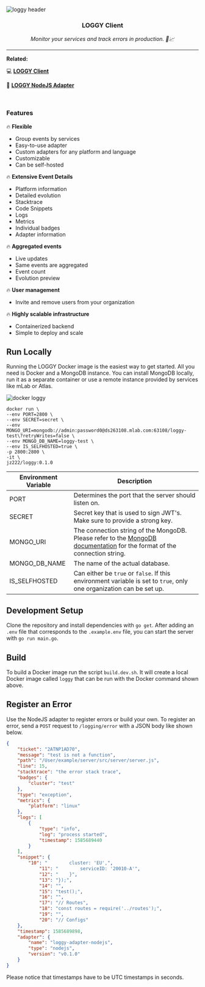 ![loggy header](https://github.com/jz222/loggy/blob/master/assets/header.png?raw=true)

<div align="center">
  <p>
    <h3>LOGGY Client</h2>
  </p>
  <p>
    <i>Monitor your services and track errors in production. 🚀📈</i>
  </p>
</div>

---

**Related:**

💻 [**LOGGY Client**](https://github.com/jz222/loggy-client)

📡 [**LOGGY NodeJS Adapter**](https://github.com/jz222/loggy-adapter-nodejs)

<br />

### Features

🔥 **Flexible**

- Group events by services
- Easy-to-use adapter
- Custom adapters for any platform and language
- Customizable
- Can be self-hosted

🔥 **Extensive Event Details**

- Platform information
- Detailed evolution
- Stacktrace
- Code Snippets
- Logs
- Metrics
- Individual badges
- Adapter information

🔥 **Aggregated events**

- Live updates
- Same events are aggregated
- Event count
- Evolution preview

🔥 **User management**

- Invite and remove users from your organization

🔥 **Highly scalable infrastructure**

- Containerized backend
- Simple to deploy and scale

## Run Locally

Running the LOGGY Docker image is the easiest way to get started. All you need is Docker and a MongoDB instance. You can install MongoDB locally, run it as a separate container or use a remote instance provided by services like mLab or Atlas.

![docker loggy](https://github.com/jz222/loggy/blob/master/assets/docker.gif?raw=true)

```
docker run \
--env PORT=2800 \
--env SECRET=secret \
--env MONGO_URI=mongodb://admin:password0@ds263108.mlab.com:63108/loggy-test\?retryWrites=false \
--env MONGO_DB_NAME=loggy-test \
--env IS_SELFHOSTED=true \
-p 2800:2800 \
-it \
jz222/loggy:0.1.0
```

| Environment Variable | Description                                                                                                                                                                              |
|----------------------|------------------------------------------------------------------------------------------------------------------------------------------------------------------------------------------|
| PORT                 | Determines the port that the server should listen on.                                                                                                                                    |
| SECRET               | Secret key that is used to sign JWT's. Make sure to provide a strong key.                                                                                                                |
| MONGO_URI            | The connection string of the MongoDB. Please refer to the [MongoDB documentation](https://docs.mongodb.com/manual/reference/connection-string/) for the format of the connection string. |
| MONGO_DB_NAME        | The name of the actual database.                                                                                                                                                         |
| IS_SELFHOSTED        | Can either be `true` or `false`. If this environment variable is set to `true`, only one organization can be set up.                                                                     |

## Development Setup

Clone the repository and install dependencies with `go get`. After adding an `.env` file that corresponds to the `.example.env` file, you can start the server with `go run main.go`.

## Build

To build a Docker image run the script `build.dev.sh`. It will create a local Docker image called `loggy` that can be run with the Docker command shown above.

## Register an Error

Use the NodeJS adapter to register errors or build your own. To register an error, send a `POST` request to `/logging/error` with a JSON body like shown below.

```json
{
	"ticket": "2ATNP1AD70",
	"message": "test is not a function",
	"path": "/User/example/server/src/server/server.js",
	"line": 15,
	"stacktrace": "the error stack trace",
	"badges": {
		"cluster": "test"
	},
	"type": "exception",
	"metrics": {
		"platform": "linux"
	},
	"logs": [
		{
			"type": "info",
			"log": "process started",
			"timestamp": 1585689440
		}
	],
	"snippet": {
		"10": "        cluster: 'EU',",
        	"11": "        serviceID: '20010-A'",
        	"12": "    }",
        	"13": "});",
        	"14": "",
        	"15": "test();",
        	"16": "",
        	"17": "// Routes",
        	"18": "const routes = require('../routes');",
        	"19": "",
        	"20": "// Configs"
	},
	"timestamp": 1585689898,
	"adapter": {
		"name": "loggy-adapter-nodejs",
		"type": "nodejs",
		"version": "v0.1.0"
	}
}
```

Please notice that timestamps have to be UTC timestamps in seconds.
